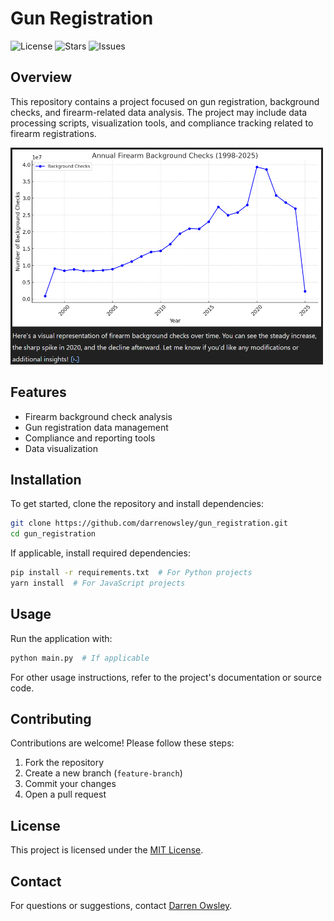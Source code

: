 # Gun Registration

![License](https://img.shields.io/github/license/darrenowsley/gun_registration)
![Stars](https://img.shields.io/github/stars/darrenowsley/gun_registration)
![Issues](https://img.shields.io/github/issues/darrenowsley/gun_registration)

## Overview
This repository contains a project focused on gun registration, background checks, and firearm-related data analysis. The project may include data processing scripts, visualization tools, and compliance tracking related to firearm registrations.

<img src="images/trend.png" width="500px;">

## Features
- Firearm background check analysis
- Gun registration data management
- Compliance and reporting tools
- Data visualization

## Installation
To get started, clone the repository and install dependencies:

```sh
git clone https://github.com/darrenowsley/gun_registration.git
cd gun_registration
```

If applicable, install required dependencies:

```sh
pip install -r requirements.txt  # For Python projects
yarn install  # For JavaScript projects
```

## Usage
Run the application with:

```sh
python main.py  # If applicable
```

For other usage instructions, refer to the project's documentation or source code.

## Contributing
Contributions are welcome! Please follow these steps:
1. Fork the repository
2. Create a new branch (`feature-branch`)
3. Commit your changes
4. Open a pull request

## License
This project is licensed under the [MIT License](LICENSE).

## Contact
For questions or suggestions, contact [Darren Owsley](https://github.com/darrenowsley).
